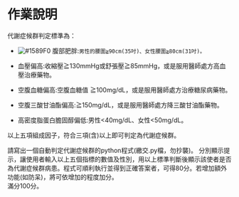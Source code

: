 # 作業說明
代謝症候群判定標準為：

- ![#1589F0](https://via.placeholder.com/15/1589F0/000000?text=+) 腹部肥胖:`男性的腰圍≧90cm(35吋)、女性腰圍≧80cm(31吋)。`

- 血壓偏高:收縮壓≧130mmHg或舒張壓≧85mmHg，或是服用醫師處方高血壓治療藥物。

- 空腹血糖偏高:空腹血糖值  ≧100mg/dL，或是服用醫師處方治療糖尿病藥物。

- 空腹三酸甘油酯偏高:≧150mg/dL，或是服用醫師處方降三酸甘油酯藥物。

- 高密度脂蛋白膽固醇偏低:男性<40mg/dL、女性<50mg/dL。

以上五項組成因子，符合三項(含)以上即可判定為代謝症候群。

請寫出一個自動判定代謝症候群的python程式(繳交.py檔，勿抄襲)。
分別顯示提示，讓使用者輸入以上五個指標的數值及性別，用以上標準判斷後顯示該使者是否為代謝症候群病患。程式可順利執行並得到正確答案者，可得80分。若增加額外功能(如防呆)，將可依增加的程度加分。  
滿分100分。
